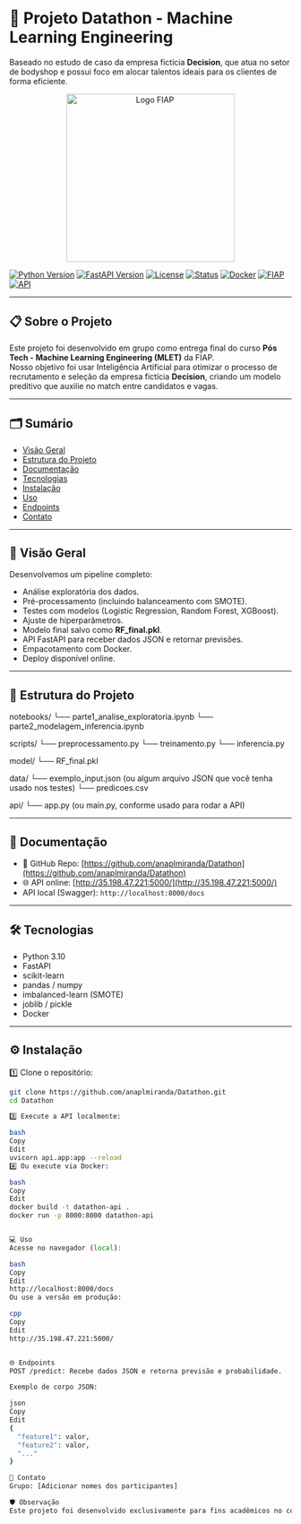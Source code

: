 # 🧠 Projeto Datathon - Machine Learning Engineering

Baseado no estudo de caso da empresa fictícia **Decision**, que atua no setor de bodyshop e possui foco em alocar talentos ideais para os clientes de forma eficiente.

<div align="center">
  <p float="left" align="middle">
    <img src="https://www.fiap.com.br/wp-content/themes/fiap2016/images/sharing/fiap.png" alt="Logo FIAP" width="300"/>
  </p>
</div>

[![Python Version](https://img.shields.io/badge/python-3.10-blue.svg)](https://python.org)
[![FastAPI Version](https://img.shields.io/badge/fastapi-0.110.0-green.svg)](https://fastapi.tiangolo.com/)
[![License](https://img.shields.io/badge/license-MIT-blue.svg)](LICENSE)
[![Status](https://img.shields.io/badge/status-final-orange)](/)
[![Docker](https://img.shields.io/badge/docker-ready-blue)](https://www.docker.com/)
[![FIAP](https://img.shields.io/badge/FIAP-project-red.svg)](https://www.fiap.com.br)
[![API](https://img.shields.io/badge/API-REST-yellow.svg)](/)

---

## 📋 Sobre o Projeto

Este projeto foi desenvolvido em grupo como entrega final do curso **Pós Tech - Machine Learning Engineering (MLET)** da FIAP.  
Nosso objetivo foi usar Inteligência Artificial para otimizar o processo de recrutamento e seleção da empresa fictícia **Decision**, criando um modelo preditivo que auxilie no match entre candidatos e vagas.

---

## 🗂 Sumário

- [Visão Geral](#🎯-visão-geral)
- [Estrutura do Projeto](#📁-estrutura-do-projeto)
- [Documentação](#📄-documentação)
- [Tecnologias](#🛠-tecnologias)
- [Instalação](#⚙️-instalação)
- [Uso](#💻-uso)
- [Endpoints](#🌐-endpoints)
- [Contato](#💬-contato)

---

## 🎯 Visão Geral

Desenvolvemos um pipeline completo:
- Análise exploratória dos dados.
- Pré-processamento (incluindo balanceamento com SMOTE).
- Testes com modelos (Logistic Regression, Random Forest, XGBoost).
- Ajuste de hiperparâmetros.
- Modelo final salvo como **RF_final.pkl**.
- API FastAPI para receber dados JSON e retornar previsões.
- Empacotamento com Docker.
- Deploy disponível online.

---


## 📁 Estrutura do Projeto
notebooks/
  └── parte1_analise_exploratoria.ipynb
  └── parte2_modelagem_inferencia.ipynb

scripts/
  └── preprocessamento.py
  └── treinamento.py
  └── inferencia.py

model/
  └── RF_final.pkl

data/
  └── exemplo_input.json  (ou algum arquivo JSON que você tenha usado nos testes)
  └── predicoes.csv

api/
  └── app.py  (ou main.py, conforme usado para rodar a API)


---

## 📄 Documentação

- 🔗 GitHub Repo: [https://github.com/anaplmiranda/Datathon](https://github.com/anaplmiranda/Datathon)  
- 🌐 API online: [http://35.198.47.221:5000/](http://35.198.47.221:5000/)  
- API local (Swagger): `http://localhost:8000/docs`
---

## 🛠 Tecnologias

- Python 3.10
- FastAPI
- scikit-learn
- pandas / numpy
- imbalanced-learn (SMOTE)
- joblib / pickle
- Docker

---

## ⚙️ Instalação

1️⃣ Clone o repositório:
```bash
git clone https://github.com/anaplmiranda/Datathon.git
cd Datathon

3️⃣ Execute a API localmente:

bash
Copy
Edit
uvicorn api.app:app --reload
4️⃣ Ou execute via Docker:

bash
Copy
Edit
docker build -t datathon-api .
docker run -p 8000:8000 datathon-api


💻 Uso
Acesse no navegador (local):

bash
Copy
Edit
http://localhost:8000/docs
Ou use a versão em produção:

cpp
Copy
Edit
http://35.198.47.221:5000/


🌐 Endpoints
POST /predict: Recebe dados JSON e retorna previsão e probabilidade.

Exemplo de corpo JSON:

json
Copy
Edit
{
  "feature1": valor,
  "feature2": valor,
  "..."
}

💬 Contato
Grupo: [Adicionar nomes dos participantes]

🛡️ Observação
Este projeto foi desenvolvido exclusivamente para fins acadêmicos no contexto do Datathon MLET - FIAP.


